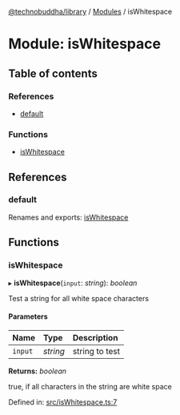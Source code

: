 [@technobuddha/library](../../README.md) / [Modules](../Modules.md) / isWhitespace

# Module: isWhitespace

## Table of contents

### References

- [default](iswhitespace.md#default)

### Functions

- [isWhitespace](iswhitespace.md#iswhitespace)

## References

### default

Renames and exports: [isWhitespace](iswhitespace.md#iswhitespace)

## Functions

### isWhitespace

▸ **isWhitespace**(`input`: *string*): *boolean*

Test a string for all white space characters

#### Parameters

| Name | Type | Description |
| :------ | :------ | :------ |
| `input` | *string* | string to test |

**Returns:** *boolean*

true, if all characters in the string are white space

Defined in: [src/isWhitespace.ts:7](https://github.com/technobuddha/hill.software/blob/693f679/packages/library/src/isWhitespace.ts#L7)
